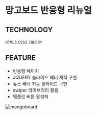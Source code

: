 # 망고보드 반응형 리뉴얼

## TECHNOLOGY
`HTML5` `CSS3` `JQUERY`

## FEATURE
- 반응형 페이지
- JQUERY 슬라이드 배너 제작 구현
- 뉴스 배너 자동 슬라이드 구현
- swiper 라이브러리 활용
- 템플릿 버튼 활성화

![mangoboard](https://github.com/gayeongogo/mangoboard/assets/116170363/3a8f3e74-796f-41fd-8a97-d2f008415eb4)
